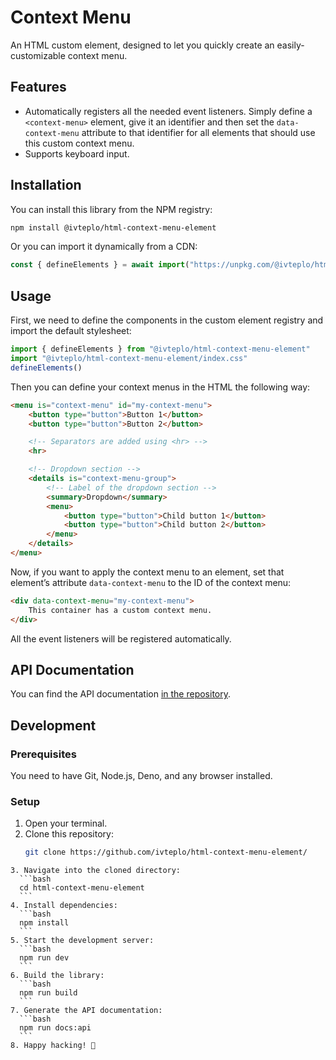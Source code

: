 # Context Menu
An HTML custom element, designed to let you quickly create an easily-customizable context menu.

## Features
- Automatically registers all the needed event listeners.
  Simply define a `<context-menu>` element, give it an identifier
  and then set the `data-context-menu` attribute to that identifier
  for all elements that should use this custom context menu.
- Supports keyboard input.


## Installation
You can install this library from the NPM registry:
```bash
npm install @ivteplo/html-context-menu-element
```

Or you can import it dynamically from a CDN:
```javascript
const { defineElements } = await import("https://unpkg.com/@ivteplo/html-context-menu-element@1.1.0-alpha.3/build/index.js")
```


## Usage
First, we need to define the components in the custom element registry and import the default stylesheet:
```javascript
import { defineElements } from "@ivteplo/html-context-menu-element"
import "@ivteplo/html-context-menu-element/index.css"
defineElements()
```

Then you can define your context menus in the HTML the following way:
```html
<menu is="context-menu" id="my-context-menu">
	<button type="button">Button 1</button>
	<button type="button">Button 2</button>

	<!-- Separators are added using <hr> -->
	<hr>

	<!-- Dropdown section -->
	<details is="context-menu-group">
		<!-- Label of the dropdown section -->
		<summary>Dropdown</summary>
		<menu>
			<button type="button">Child button 1</button>
			<button type="button">Child button 2</button>
		</menu>
	</details>
</menu>
```

Now, if you want to apply the context menu to an element,
set that element’s attribute `data-context-menu` to the ID
of the context menu:
```html
<div data-context-menu="my-context-menu">
	This container has a custom context menu.
</div>
```
All the event listeners will be registered automatically.


## API Documentation
You can find the API documentation [in the repository](./documentation/API.md).


## Development

### Prerequisites
You need to have Git, Node.js, Deno, and any browser installed.

### Setup
1. Open your terminal.
2. Clone this repository:
	```bash
	git clone https://github.com/ivteplo/html-context-menu-element/
  ```
3. Navigate into the cloned directory:
	```bash
	cd html-context-menu-element
	```
4. Install dependencies:
	```bash
	npm install
	```
5. Start the development server:
	```bash
	npm run dev
	```
6. Build the library:
	```bash
	npm run build
	```
7. Generate the API documentation:
	```bash
	npm run docs:api
	```
8. Happy hacking! 🎉

